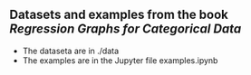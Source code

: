 ## Datasets and examples from the book *Regression Graphs for Categorical Data*

- The dataseta are in ./data
- The examples are in the Jupyter file examples.ipynb

 
